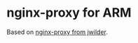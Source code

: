 # nginx-proxy for ARM

Based on [nginx-proxy from jwilder](https://github.com/jwilder/nginx-proxy).
